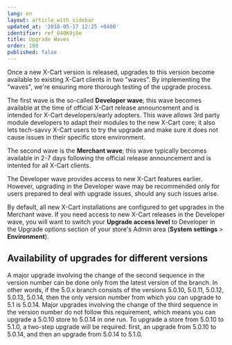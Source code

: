 ```yaml
---
lang: en
layout: article_with_sidebar
updated_at: '2018-05-17 12:25 +0400'
identifier: ref_040K9jOe
title: Upgrade Waves
order: 100
published: false
---
```

Once a new X-Cart version is released, upgrades to this version become available to existing X-Cart clients in two "waves". By implementing the "waves", we're ensuring more thorough testing of the upgrade process.

The first wave is the so-called **Developer wave**; this wave becomes available at the time of official X-Cart release announcement and is intended for X-Cart developers/early adopters. This wave allows 3rd party module developers to adapt their modules to the new X-Cart core; it also lets tech-savvy X-Cart users to try the upgrade and make sure it does not cause issues in their specific store environment.

The second wave is the **Merchant wave**; this wave typically becomes available in 2-7 days following the official release announcement and is intented for all X-Cart clients. 

The Developer wave provides access to new X-Cart features earlier. However, upgrading in the Developer wave may be recommended only for users prepared to deal with upgrade issues, should any such issues arise. 

By default, all new X-Cart installations are configured to get upgrades in the Merchant wave. If you need access to new X-Cart releases in the Developer wave, you will want to switch your **Upgrade access level** to  Developer in the Upgrade options section of your store's Admin area (**System settings** > **Environment**).

## Availability of upgrades for different versions
A major upgrade involving the change of the second sequence in the version number can be done only from the latest version of the branch. In other words, if the 5.0.x branch consists of the versions 5.0.10, 5.0.11, 5.0.12, 5.0.13, 5.0.14, then the only version number from which you can upgrade to 5.1 is 5.0.14. Major upgrades involving the change of the third sequence in the version number do not follow this requirement, which means you can upgrade a 5.0.10 store to 5.0.14 in one run. To upgrade a store from 5.0.10 to 5.1.0, a two-step upgrade will be required: first, an upgrade from 5.0.10 to 5.0.14, and then an upgrade from 5.0.14 to 5.1.0.
